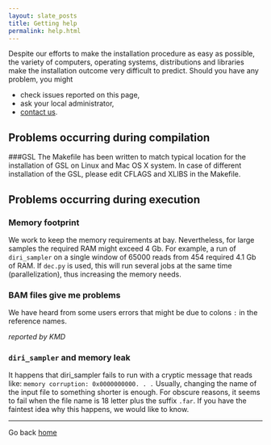 ```yaml
---
layout: slate_posts
title: Getting help 
permalink: help.html 
---
```

Despite our efforts to make the installation procedure as easy as possible,
the variety of computers, operating systems, distributions and libraries make
the installation outcome very difficult to predict. Should you have any
problem, you might

- check issues reported on this page,
- ask your local administrator,
- [contact us](mailto:shorah@bsse.ethz.ch).

## Problems occurring during compilation
###GSL
The Makefile has been written to match typical location for the installation of
GSL on Linux and Mac OS X system. In case of different installation of the GSL,
please edit CFLAGS and XLIBS in the Makefile.


## Problems occurring during execution
### Memory footprint
We work to keep the memory requirements at bay. Nevertheless, for large samples
the required RAM might exceed 4 Gb. For example, a run of `diri_sampler` on a
single window of 65000 reads from 454 required 4.1 Gb of RAM. If `dec.py` is
used, this will run several jobs at the same time (parallelization), thus
increasing the memory needs.

### BAM files give me problems
We have heard from some users errors that might be due to colons `:` in the
reference names.

_reported by KMD_

### `diri_sampler` and memory leak
It happens that diri_sampler fails to run with a cryptic message that reads
like: `memory corruption: 0x0000000000. . .`
Usually, changing the name of the input file to something shorter is enough.
For obscure reasons, it seems to fail when the file name is 18 letter plus
the suffix `.far`. If you have the faintest idea why this happens, we would
like to know.

---

Go back [home](index.html)
